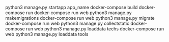 python3 manage.py startapp app_name
docker-compose build
docker-compose run
docker-compose run web python3 manage.py makemigrations
docker-compose run web python3 manage.py migrate
docker-compose run web python3 manage.py collectstatic
docker-compose run web python3 manage.py loaddata techs
docker-compose run web python3 manage.py loaddata tools
